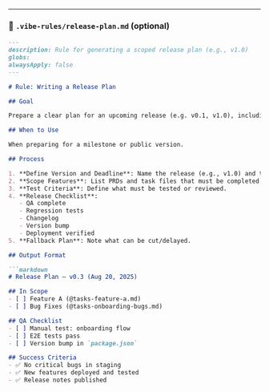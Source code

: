 
---

### 📄 `.vibe-rules/release-plan.md` (optional)

```markdown
---
description: Rule for generating a scoped release plan (e.g., v1.0)
globs:
alwaysApply: false
---

# Rule: Writing a Release Plan

## Goal

Prepare a clear plan for an upcoming release (e.g. v0.1, v1.0), including scope, tasks, testing, and release criteria.

## When to Use

When preparing for a milestone or public version.

## Process

1. **Define Version and Deadline**: Name the release (e.g., v1.0) and target date.
2. **Scope Features**: List PRDs and task files that must be completed.
3. **Test Criteria**: Define what must be tested or reviewed.
4. **Release Checklist**:
   - QA complete
   - Regression tests
   - Changelog
   - Version bump
   - Deployment verified
5. **Fallback Plan**: Note what can be cut/delayed.

## Output Format

```markdown
# Release Plan – v0.3 (Aug 20, 2025)

## In Scope
- [ ] Feature A (@tasks-feature-a.md)
- [ ] Bug Fixes (@tasks-onboarding-bugs.md)

## QA Checklist
- [ ] Manual test: onboarding flow
- [ ] E2E tests pass
- [ ] Version bump in `package.json`

## Success Criteria
- ✅ No critical bugs in staging
- ✅ New features deployed and tested
- ✅ Release notes published
